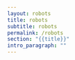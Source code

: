 ```yaml
---
layout: robots
title: robots
subtitle: robots
permalink: /robots
section: "{{title}}"
intro_paragraph: ""
---
```

